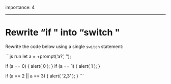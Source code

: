 importance: 4

---

# Rewrite “if " into “switch "

Rewrite the code below using a single `switch` statement:

\`\`\`js run let a = +prompt(‘a?’, ’’);

if (a == 0) { alert( 0 ); } if (a == 1) { alert( 1 ); }

if (a == 2 || a == 3) { alert( ‘2,3’ ); } \`\`\`

